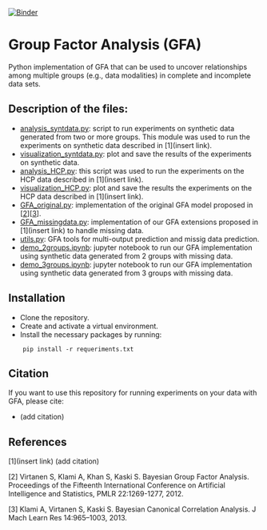 [![Binder](https://mybinder.org/badge_logo.svg)](https://mybinder.org/v2/gh/ferreirafabio80/gfa/master)

# Group Factor Analysis (GFA)

Python implementation of GFA that can be used to uncover relationships among multiple groups (e.g., data modalities) in complete and incomplete data sets.

## Description of the files:
- [analysis_syntdata.py](analysis_syntdata.py): script to run experiments on synthetic data generated from two or more groups. This module was used to run the experiments on synthetic data described in [1](insert link). 
- [visualization_syntdata.py](visualization_syntdata.py): plot and save the results of the experiments on synthetic data.
- [analysis_HCP.py](analysis_HCP.py): this script was used to run the experiments on the HCP data described in [1](insert link). 
- [visualization_HCP.py](visualization_HCP.py): plot and save the results the experiments on the HCP data described in [1](insert link). 
- [GFA_original.py](models/GFA_original.py): implementation of the original GFA model proposed in [[2](http://proceedings.mlr.press/v22/virtanen12.html)][[3](https://www.jmlr.org/papers/v14/klami13a.html)].
- [GFA_missingdata.py](models/GFA_missingdata.py): implementation of our GFA extensions proposed in [1](insert link) to handle missing data.
- [utils.py](utils.py): GFA tools for multi-output prediction and missig data prediction.
- [demo_2groups.ipynb](demo_2groups.ipynb): jupyter notebook to run our GFA implementation using synthetic data generated from 2 groups with missing data.
- [demo_3groups.ipynb](demo_3groups.ipynb): jupyter notebook to run our GFA implementation using synthetic data generated from 3 groups with missing data.

## Installation
- Clone the repository.
- Create and activate a virtual environment.
- Install the necessary packages by running:
```
    pip install -r requeriments.txt
```
## Citation
If you want to use this repository for running experiments on your data with GFA, please cite:
- (add citation)

## References
[1](insert link) (add citation)

[2] Virtanen S, Klami A, Khan S, Kaski S. Bayesian Group Factor Analysis. Proceedings of the Fifteenth International Conference on Artificial Intelligence and Statistics, PMLR 22:1269-1277, 2012.

[3] Klami A, Virtanen S, Kaski S. Bayesian Canonical Correlation Analysis. J Mach Learn Res 14:965–1003, 2013.

